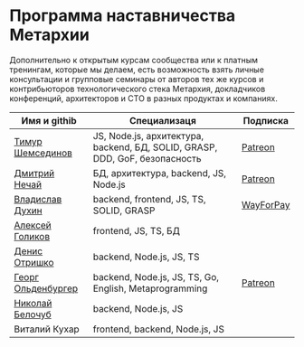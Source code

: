 # Программа наставничества Метархии

Дополнительно к открытым курсам сообщества или к платным тренингам, которые мы делаем, есть возможность взять личные консультации и групповые семинары от авторов тех же курсов и контрибьюторов технологического стека Метархия, докладчиков конференций, архитекторов и CTO в разных продуктах и компаниях.

| Имя и githib       | Специализаця | Подписка |
| ---                | ---          | ---      |
| [Тимур Шемсединов](https://github.com/tshemsedinov) | JS, Node.js, архитектура, backend, БД, SOLID, GRASP, DDD, GoF, безопасность | [Patreon](https://www.patreon.com/tshemsedinov) |
| [Дмитрий Нечай](https://github.com/nechaido) | БД, архитектура, backend, JS, Node.js | [Patreon](https://www.patreon.com/user?u=46399313) |
| [Владислав Духин](https://github.com/primeare) | backend, frontend, JS, TS, SOLID, GRASP | [WayForPay](https://vladyslav.wayforpay.shop/#products-7491) |
| [Алексей Голиков](https://github.com/agil) | frontend, JS, TS, БД |  |
| [Денис Отришко](https://github.com/lundibundi) | backend, Node.js, JS, TS |  |
| [Георг Ольденбургер](https://github.com/georgolden) | backend, Node.js, JS, TS, Go, English, Metaprogramming | [Patreon](https://www.patreon.com/user?u=28695275) |
| [Николай Белочуб](https://github.com/belochub) | backend, Node.js, JS |  |
| Виталий Кухар | frontend, backend, Node.js, JS |  |
